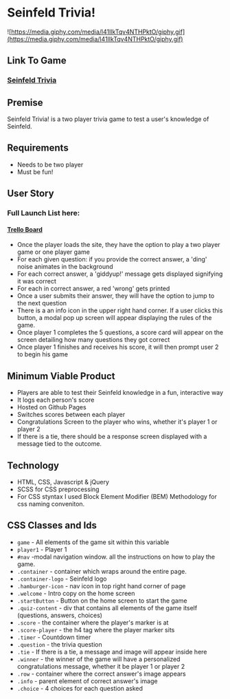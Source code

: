 # Seinfeld Trivia!
![https://media.giphy.com/media/l41lIkTqv4NTHPktO/giphy.gif](https://media.giphy.com/media/l41lIkTqv4NTHPktO/giphy.gif)

## Link To Game

### [Seinfeld Trivia](https://phironaka.github.io/seinfeld-trivia/)

## Premise

Seinfeld Trivia! is a two player trivia game to test a user's knowledge of Seinfeld. 

## Requirements
- Needs to be two player
- Must be fun!

## User Story

### Full Launch List here:  
#### [Trello Board](https://trello.com/b/ReUkqopB/project1)

- Once the player loads the site, they have the option to play a two player game or one player game 
- For each given question: if you provide the correct answer, a 'ding' noise animates in the background
- For each correct answer, a 'giddyup!' message gets displayed signifying it was correct
- For each in correct answer, a red 'wrong' gets printed
- Once a user submits their answer, they will have the option to jump to the next question
- There is a an info icon in the upper right hand corner. If a user clicks this button, a modal pop up screen will appear displaying the rules of the game.
- Once player 1 completes the 5 questions, a score card will appear on the screen detailing how many questions they got correct
- Once player 1 finishes and receives his score, it will then prompt user 2 to begin his game

## Minimum Viable Product
- Players are able to test their Seinfeld knowledge in a fun, interactive way
- It logs each person's score
- Hosted on Github Pages
- Switches scores between each player
- Congratulations Screen to the player who wins, whether it's player 1 or player 2
- If there is a tie, there should be a response screen displayed with a message tied to the outcome.

## Technology
- HTML, CSS, Javascript & jQuery
- SCSS for CSS preprocessing
- For CSS styntax I used Block Element Modifier (BEM) Methodology for css naming conveniton. 

## CSS Classes and Ids

- ` game ` - All elements of the game sit within this variable
- `player1` - Player 1 
- `#nav` -modal navigation window. all the instructions on how to play the game.
- `.container` - container which wraps around the entire page. 
- `.container-logo` -  Seinfeld logo
- `.hamburger-icon` - nav icon in top right hand corner of page
- `.welcome` -  Intro copy on the home screen
- `.startButton` - Button on the home screen to start the game
- `.quiz-content` - div that contains all elements of the game itself (questions, answers, choices)
- `.score` - the container where the player's marker is at
- `.score-player` - the h4 tag where the player marker sits
- `.timer` - Countdown timer
- `.question` - the trivia question
- `.tie` - If there is a tie, a message  and image will appear inside here
- `.winner` - the winner of the game will have a personalized congratulations message, whether it be player 1 or player 2
- `.row` -      container where the correct answer's image appears
- `.info` - parent element of correct answer's image
- `.choice` - 4 choices for each question asked
